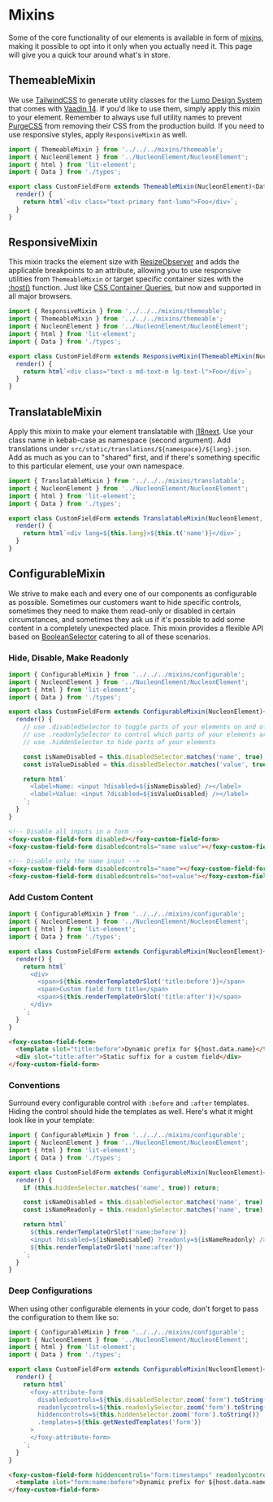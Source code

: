 # Mixins

Some of the core functionality of our elements is available in form of [mixins](https://www.typescriptlang.org/docs/handbook/mixins.html), making it possible to opt into it only when you actually need it. This page will give you a quick tour around what's in store.

## ThemeableMixin

We use [TailwindCSS](https://tailwindcss.com) to generate utility classes for the [Lumo Design System](https://demo.vaadin.com/lumo-editor) that comes with [Vaadin 14](https://vaadin.com/docs/v14/guide/introduction). If you'd like to use them, simply apply this mixin to your element. Remember to always use full utility names to prevent [PurgeCSS](https://purgecss.com) from removing their CSS from the production build. If you need to use responsive styles, apply `ResponsiveMixin` as well.

```ts
import { ThemeableMixin } from '../../../mixins/themeable';
import { NucleonElement } from '../NucleonElement/NucleonElement';
import { html } from 'lit-element';
import { Data } from './types';

export class CustomFieldForm extends ThemeableMixin(NucleonElement)<Data> {
  render() {
    return html`<div class="text-primary font-lumo">Foo</div>`;
  }
}
```

## ResponsiveMixin

This mixin tracks the element size with [ResizeObserver](https://developer.mozilla.org/en-US/docs/Web/API/ResizeObserver) and adds the applicable breakpoints to an attribute, allowing you to use responsive utilities from `ThemeableMixin` or target specific container sizes with the [:host()](<https://developer.mozilla.org/en-US/docs/Web/CSS/:host()>) function. Just like [CSS Container Queries](https://developer.mozilla.org/en-US/docs/Web/CSS/CSS_Container_Queries), but now and supported in all major browsers.

```ts
import { ResponsiveMixin } from '../../../mixins/themeable';
import { ThemeableMixin } from '../../../mixins/themeable';
import { NucleonElement } from '../NucleonElement/NucleonElement';
import { html } from 'lit-element';
import { Data } from './types';

export class CustomFieldForm extends ResponsiveMixin(ThemeableMixin(NucleonElement))<Data> {
  render() {
    return html`<div class="text-s md-text-m lg-text-l">Foo</div>`;
  }
}
```

## TranslatableMixin

Apply this mixin to make your element translatable with [i18next](https://www.i18next.com). Use your class name in kebab-case as namespace (second argument). Add translations under `src/static/translations/${namespace}/${lang}.json`. Add as much as you can to "shared" first, and if there's something specific to this particular element, use your own namespace.

```ts
import { TranslatableMixin } from '../../../mixins/translatable';
import { NucleonElement } from '../NucleonElement/NucleonElement';
import { html } from 'lit-element';
import { Data } from './types';

export class CustomFieldForm extends TranslatableMixin(NucleonElement, 'custom-field-form')<Data> {
  render() {
    return html`<div lang=${this.lang}>${this.t('name')}</div>`;
  }
}
```

## ConfigurableMixin

We strive to make each and every one of our components as configurable as possible. Sometimes our customers want to hide specific controls, sometimes they need to make them read-only or disabled in certain circumstances, and sometimes they ask us if it's possible to add some content in a completely unexpected place. This mixin provides a flexible API based on [BooleanSelector](https://sdk.foxy.dev/classes/_core_index_.booleanselector.html) catering to all of these scenarios.

### Hide, Disable, Make Readonly

```ts
import { ConfigurableMixin } from '../../../mixins/configurable';
import { NucleonElement } from '../NucleonElement/NucleonElement';
import { html } from 'lit-element';
import { Data } from './types';

export class CustomFieldForm extends ConfigurableMixin(NucleonElement)<Data> {
  render() {
    // use .disabledSelector to toggle parts of your elements on and off
    // use .readonlySelector to control which parts of your elements are editable
    // use .hiddenSelector to hide parts of your elements

    const isNameDisabled = this.disabledSelector.matches('name', true);
    const isValueDisabled = this.disabledSelector.matches('value', true);

    return html`
      <label>Name: <input ?disabled=${isNameDisabled} /></label>
      <label>Value: <input ?disabled=${isValueDisabled} /></label>
    `;
  }
}
```

```html
<!-- Disable all inputs in a form -->
<foxy-custom-field-form disabled></foxy-custom-field-form>
<foxy-custom-field-form disabledcontrols="name value"></foxy-custom-field-form>

<!-- Disable only the name input -->
<foxy-custom-field-form disabledcontrols="name"></foxy-custom-field-form>
<foxy-custom-field-form disabledcontrols="not=value"></foxy-custom-field-form>
```

### Add Custom Content

```ts
import { ConfigurableMixin } from '../../../mixins/configurable';
import { NucleonElement } from '../NucleonElement/NucleonElement';
import { html } from 'lit-element';
import { Data } from './types';

export class CustomFieldForm extends ConfigurableMixin(NucleonElement)<Data> {
  render() {
    return html`
      <div>
        <span>${this.renderTemplateOrSlot('title:before')}</span>
        <span>Custom field form title</span>
        <span>${this.renderTemplateOrSlot('title:after')}</span>
      </div>
    `;
  }
}
```

```html
<foxy-custom-field-form>
  <template slot="title:before">Dynamic prefix for ${host.data.name}</template>
  <div slot="title:after">Static suffix for a custom field</div>
</foxy-custom-field-form>
```

### Conventions

Surround every configurable control with `:before` and `:after` templates. Hiding the control should hide the templates as well. Here's what it might look like in your template:

```ts
import { ConfigurableMixin } from '../../../mixins/configurable';
import { NucleonElement } from '../NucleonElement/NucleonElement';
import { html } from 'lit-element';
import { Data } from './types';

export class CustomFieldForm extends ConfigurableMixin(NucleonElement)<Data> {
  render() {
    if (this.hiddenSelector.matches('name', true)) return;

    const isNameDisabled = this.disabledSelector.matches('name', true);
    const isNameReadonly = this.readonlySelector.matches('name', true);

    return html`
      ${this.renderTemplateOrSlot('name:before')}
      <input ?disabled=${isNameDisabled} ?readonly=${isNameReadonly} />
      ${this.renderTemplateOrSlot('name:after')}
    `;
  }
}
```

### Deep Configurations

When using other configurable elements in your code, don't forget to pass the configuration to them like so:

```ts
import { ConfigurableMixin } from '../../../mixins/configurable';
import { NucleonElement } from '../NucleonElement/NucleonElement';
import { html } from 'lit-element';
import { Data } from './types';

export class CustomFieldForm extends ConfigurableMixin(NucleonElement)<Data> {
  render() {
    return html`
      <foxy-attribute-form
        disabledcontrols=${this.disabledSelector.zoom('form').toString()}
        readonlycontrols=${this.readonlySelector.zoom('form').toString()}
        hiddencontrols=${this.hiddenSelector.zoom('form').toString()}
        .templates=${this.getNestedTemplates('form')}
      >
      </foxy-attribute-form>
    `;
  }
}
```

```html
<foxy-custom-field-form hiddencontrols="form:timestamps" readonlycontrols="form:not=value">
  <template slot="form:name:before">Dynamic prefix for ${host.data.name}</template>
</foxy-custom-field-form>
```
